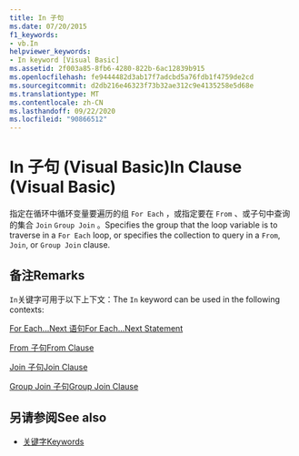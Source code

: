 ```yaml
---
title: In 子句
ms.date: 07/20/2015
f1_keywords:
- vb.In
helpviewer_keywords:
- In keyword [Visual Basic]
ms.assetid: 2f003a85-8fb6-4280-822b-6ac12839b915
ms.openlocfilehash: fe9444482d3ab17f7adcbd5a76fdb1f4759de2cd
ms.sourcegitcommit: d2db216e46323f73b32ae312c9e4135258e5d68e
ms.translationtype: MT
ms.contentlocale: zh-CN
ms.lasthandoff: 09/22/2020
ms.locfileid: "90866512"
---
```

# <a name="in-clause-visual-basic"></a><span data-ttu-id="28524-102">In 子句 (Visual Basic)</span><span class="sxs-lookup"><span data-stu-id="28524-102">In Clause (Visual Basic)</span></span>

<span data-ttu-id="28524-103">指定在循环中循环变量要遍历的组 `For Each` ，或指定要在 `From` 、或子句中查询的集合 `Join` `Group Join` 。</span><span class="sxs-lookup"><span data-stu-id="28524-103">Specifies the group that the loop variable is to traverse in a `For Each` loop, or specifies the collection to query in a `From`, `Join`, or `Group Join` clause.</span></span>  
  
## <a name="remarks"></a><span data-ttu-id="28524-104">备注</span><span class="sxs-lookup"><span data-stu-id="28524-104">Remarks</span></span>  

 <span data-ttu-id="28524-105">`In`关键字可用于以下上下文：</span><span class="sxs-lookup"><span data-stu-id="28524-105">The `In` keyword can be used in the following contexts:</span></span>  
  
 [<span data-ttu-id="28524-106">For Each...Next 语句</span><span class="sxs-lookup"><span data-stu-id="28524-106">For Each...Next Statement</span></span>](for-each-next-statement.md)  
  
 [<span data-ttu-id="28524-107">From 子句</span><span class="sxs-lookup"><span data-stu-id="28524-107">From Clause</span></span>](../queries/from-clause.md)  
  
 [<span data-ttu-id="28524-108">Join 子句</span><span class="sxs-lookup"><span data-stu-id="28524-108">Join Clause</span></span>](../queries/join-clause.md)  
  
 [<span data-ttu-id="28524-109">Group Join 子句</span><span class="sxs-lookup"><span data-stu-id="28524-109">Group Join Clause</span></span>](../queries/group-join-clause.md)  
  
## <a name="see-also"></a><span data-ttu-id="28524-110">另请参阅</span><span class="sxs-lookup"><span data-stu-id="28524-110">See also</span></span>

- [<span data-ttu-id="28524-111">关键字</span><span class="sxs-lookup"><span data-stu-id="28524-111">Keywords</span></span>](../keywords/index.md)
